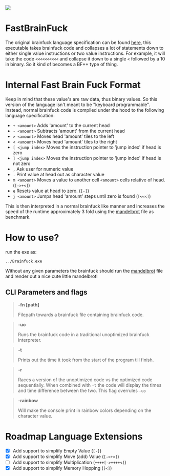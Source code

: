 ![](https://i.imgur.com/8MCFLt9.jpg)

# FastBrainFuck
The original brainfuck language specification can be found [here](https://github.com/brain-lang/brainfuck/blob/master/brainfuck.md), this executable takes brainfuck code and collapses a lot of statements down to either single value instructions or two value instructions. For example, it will take the code `<<<<<<<<<<` and collapse it down to a single `<` followed by a 10 in binary. So it kind of becomes a BF++ type of thing.

# Internal Fast Brain Fuck Format

Keep in mind that these value's are raw data, thus binary values. So this version of the language isn't meant to be "keyboard programmable". Instead, normal brainfuck code is compiled under the hood to the following language specification:
- `+ <amount>` Adds 'amount' to the current head 
- `- <amount>` Subtracts 'amount' from the current head
- `> <amount>` Moves head 'amount' tiles to the left
- `< <amount>` Moves head 'amount' tiles to the right 
- `[ <jump index>` Moves the instruction pointer to 'jump index' if head is zero
- `] <jump index>` Moves the instruction pointer to 'jump index' if head is not zero
- `,` Ask user for numeric value
- `.` Print value at head out as character value
- `m <amount>` Moves a value to another cell `<amount>` cells relative of head. (`[->+<]`)
- `e` Resets value at head to zero. (`[-]`)
- `j <amount>` Jumps head 'amount' steps until zero is found (`[<<<]`)

This is then interpreted in a normal brainfuck like manner and increases the speed of the runtime approximately 3 fold using the [mandelbrot](https://github.com/erikdubbelboer/brainfuck-jit/blob/master/mandelbrot.bf) file as benchmark.

# How to use?
run the exe as:
```
../Brainfuck.exe
```

Without any given parameters the brainfuck should run the [mandelbrot](https://github.com/erikdubbelboer/brainfuck-jit/blob/master/mandelbrot.bf) file and render out a nice cute little mandelbrot!

## CLI Parameters and flags
> **-fn [path]**
> 
> Filepath towards a brainfuck file containing brainfuck code.

> **-uo**
>
> Runs the brainfuck code in a traditional unoptimized brainfuck interpreter.

> **-t**
>
> Prints out the time it took from the start of the program till finish.

> **-r**
>
> Races a version of the unoptimized code vs the optimized code sequentially. When combined with `-t` the code will display the times and time difference between the two.
> This flag overrules `-uo`

> **-rainbow**
>
> Will make the console print in rainbow colors depending on the character value.


# Roadmap Language Extensions
- [x] Add support to simplify Empty Value (`[-]`) 
- [x] Add support to simplify Move (add) Value (`[->+<]`)
- [ ] Add support to simplify Multiplication (`++++[->++++<]`)
- [x] Add support to simplify Memory Hopping (`[<]`)
